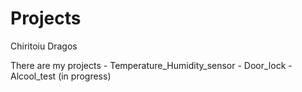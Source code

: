 # Projects
Chiritoiu Dragos

There are my projects
	- Temperature_Humidity_sensor
	- Door_lock
	- Alcool_test (in progress)